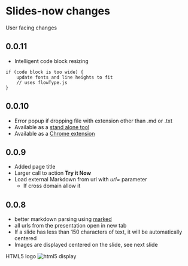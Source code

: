 # Slides-now changes

User facing changes

## 0.0.11

* Intelligent code block resizing

```
if (code block is too wide) {
    update fonts and line heights to fit
    // uses flowType.js
}
```

## 0.0.10

* Error popup if dropping file with extension other than .md or .txt
* Available as a [stand alone tool](http://npmjs.org/slides-now-node)
* Available as a [Chrome extension](https://chrome.google.com/webstore/detail/slides-now/hcohekeghgkdeimnjfmpdlgccfamggac)

## 0.0.9

* Added page title
* Larger call to action **Try it Now**
* Load external Markdown from url with *url=* parameter
	* If cross domain allow it

## 0.0.8

* better markdown parsing using [marked](https://github.com/chjj/marked)
* all urls from the presentation open in new tab
* If a slide has less than 150 characters of text, it will be
automatically centered
* Images are displayed centered on the slide, see next slide



HTML5 logo ![html5 display](http://www.w3.org/html/logo/img/html5-display.png "html5 display")